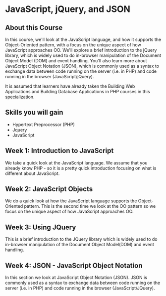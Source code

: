 # JavaScript, jQuery, and JSON

## About this Course

In this course, we'll look at the JavaScript language, and how it supports the Object-Oriented pattern, with a focus on the unique aspect of how JavaScript approaches OO. We'll explore a brief introduction to the jQuery library, which is widely used to do in-browser manipulation of the Document Object Model (DOM) and event handling. You'll also learn more about JavaScript Object Notation (JSON), which is commonly used as a syntax to exchange data between code running on the server (i.e. in PHP) and code running in the browser (JavaScript/jQuery).

It is assumed that learners have already taken the Building Web Applications and Building Database Applications in PHP courses in this specialization.

## Skills you will gain
- Hypertext Preprocessor (PHP)
- Jquery
- JavaScript

## Week 1: Introduction to JavaScript

We take a quick look at the JavaScript language. We assume that you already know PHP - so it is a pretty quick introduction focusing on what is different about JavaScript.

## Week 2: JavaScript Objects

We do a quick look at how the JavaScript language supports the Object-Oriented pattern. This is the second time we look at the OO pattern so we focus on the unique aspect of how JavaScript approaches OO.

## Week 3: Using JQuery

This is a brief introduction to the JQuery library which is widely used to do in-browser manipulation of the Document Object Model(DOM) and event handling.

## Week 4: JSON - JavaScript Object Notation

In this section we look at JavaScript Object Notation (JSON). JSON is commonly used as a syntax to exchange data between code running on the server (i.e. in PHP) and code running in the browser (JavaScript/JQuery).